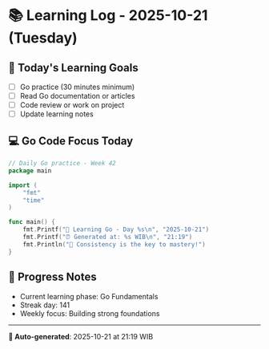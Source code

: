 # 📚 Learning Log - 2025-10-21 (Tuesday)

## 🎯 Today's Learning Goals
- [ ] Go practice (30 minutes minimum)
- [ ] Read Go documentation or articles
- [ ] Code review or work on project
- [ ] Update learning notes

## 💻 Go Code Focus Today
```go
// Daily Go practice - Week 42
package main

import (
    "fmt"
    "time"
)

func main() {
    fmt.Printf("🚀 Learning Go - Day %s\n", "2025-10-21")
    fmt.Printf("⏰ Generated at: %s WIB\n", "21:19")
    fmt.Println("💪 Consistency is the key to mastery!")
}
```

## 🌟 Progress Notes
- Current learning phase: Go Fundamentals
- Streak day: 141
- Weekly focus: Building strong foundations

---
**🤖 Auto-generated**: 2025-10-21 at 21:19 WIB
